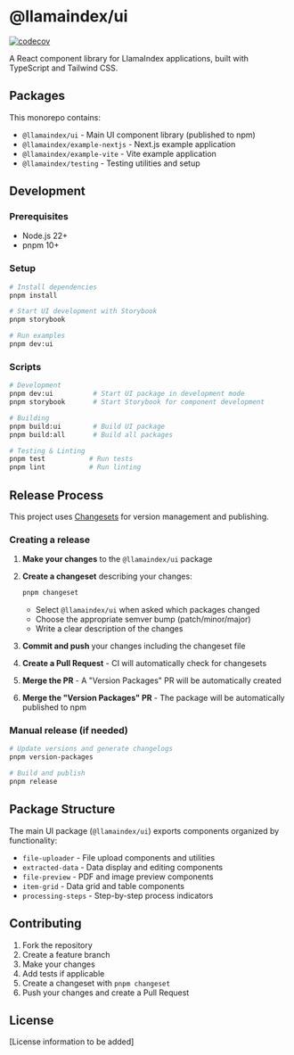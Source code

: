 # @llamaindex/ui

[![codecov](https://codecov.io/gh/run-llama/llama-ui/branch/main/graph/badge.svg)](https://codecov.io/gh/run-llama/llama-ui)

A React component library for LlamaIndex applications, built with TypeScript and Tailwind CSS.

## Packages

This monorepo contains:

- `@llamaindex/ui` - Main UI component library (published to npm)
- `@llamaindex/example-nextjs` - Next.js example application
- `@llamaindex/example-vite` - Vite example application
- `@llamaindex/testing` - Testing utilities and setup

## Development

### Prerequisites

- Node.js 22+
- pnpm 10+

### Setup

```bash
# Install dependencies
pnpm install

# Start UI development with Storybook
pnpm storybook

# Run examples
pnpm dev:ui
```

### Scripts

```bash
# Development
pnpm dev:ui          # Start UI package in development mode
pnpm storybook       # Start Storybook for component development

# Building
pnpm build:ui        # Build UI package
pnpm build:all       # Build all packages

# Testing & Linting
pnpm test           # Run tests
pnpm lint           # Run linting
```

## Release Process

This project uses [Changesets](https://github.com/changesets/changesets) for version management and publishing.

### Creating a release

1. **Make your changes** to the `@llamaindex/ui` package

2. **Create a changeset** describing your changes:
   ```bash
   pnpm changeset
   ```
   - Select `@llamaindex/ui` when asked which packages changed
   - Choose the appropriate semver bump (patch/minor/major)
   - Write a clear description of the changes

3. **Commit and push** your changes including the changeset file

4. **Create a Pull Request** - CI will automatically check for changesets

5. **Merge the PR** - A "Version Packages" PR will be automatically created

6. **Merge the "Version Packages" PR** - The package will be automatically published to npm

### Manual release (if needed)

```bash
# Update versions and generate changelogs
pnpm version-packages

# Build and publish
pnpm release
```

## Package Structure

The main UI package (`@llamaindex/ui`) exports components organized by functionality:

- `file-uploader` - File upload components and utilities
- `extracted-data` - Data display and editing components  
- `file-preview` - PDF and image preview components
- `item-grid` - Data grid and table components
- `processing-steps` - Step-by-step process indicators

## Contributing

1. Fork the repository
2. Create a feature branch
3. Make your changes
4. Add tests if applicable
5. Create a changeset with `pnpm changeset`
6. Push your changes and create a Pull Request

## License

[License information to be added]
